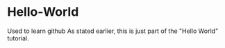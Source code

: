 # Hello-World
Used to learn github
As stated earlier, this is just part of the "Hello World" tutorial. 
